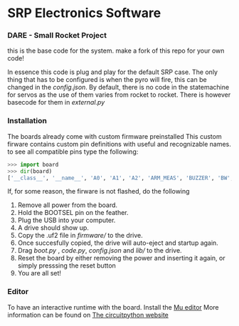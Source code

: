 # SRP Electronics Software
### DARE - Small Rocket Project

this is the base code for the system.
make a fork of this repo for your own code!

In essence this code is plug and play for the default SRP case. The only thing that has to be configured is when the pyro will fire, this can be changed in the *config.json*.
By default, there is no code in the statemachine for servos as the use of them varies from rocket to rocket. There is however basecode for them in *external.py*

### Installation

The boards already come with custom firmware preinstalled
This custom firware contains custom pin definitions with useful and recognizable names. 
to see all compatible pins type the following:

```python
>>> import board
>>> dir(board)
['__class__', '__name__', 'A0', 'A1', 'A2', 'ARM_MEAS', 'BUZZER', 'BW', 'CONT_MEAS', 'D0', 'D1', 'D11', 'D6', 'EXT_GPIO', 'I2C', 'LED', 'LED_EXT', 'MISO', 'MOSI', 'NEOPIXEL', 'PYRO_DETONATE', 'RX', 'SCK', 'SCL', 'SDA', 'SERVO', 'SPI', 'STEMMA_I2C', 'TX', 'UART', 'VBAT_MEAS', 'board_id']
```

If, for some reason, the firware is not flashed, do the following

1. Remove all power from the board.
2. Hold the BOOTSEL pin on the feather.
3. Plug the USB into your computer.
4. A drive should show up.
5. Copy the .uf2 file in _firmware/_ to the drive.
6. Once succesfully copied, the drive will auto-eject and startup again.
7. Drag _boot.py_ , _code.py_, _config.json_ and _lib/_ to the drive.
8. Reset the board by either removing the power and inserting it again, or simply presssing the reset button
9. You are all set!

### Editor
To have an interactive runtime with the board. Install the [Mu editor](https://codewith.mu/)
More information can be found on [The circuitpython website](https://circuitpython.org/)

